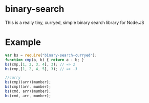 # binary-search
This is a really tiny, curryed, simple binary search library for Node.JS


# Example
```js
var bs = require("binary-search-curryed");
function cmp(a, b) { return a - b; }
bs(cmp,[1, 2, 3, 4], 3); // => 2
bs(cmp,[1, 2, 4, 5], 3); // => -3

//curry
bs(cmp)(arr)(mumber);
bs(cmp)(arr, mumber);
bs(cmd, arr)(mumber);
bs(cmd, arr, mumber);
```
